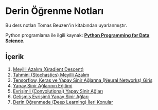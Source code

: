 # Derin Öğrenme Notları

Bu ders notları Tomas Beuzen'in kitabından uyarlanmıştır.


Python programlama ile ilgili kaynak: [**Python Programming for Data Science**](https://www.tomasbeuzen.com/python-programming-for-data-science/). 


## İçerik

1. [Meyilli Azalım (Gradient Descent)](https://github.com/unverciftci/derin_ogrenme_notlari/blob/main/chapters/chapter1_gradient_descent.ipynb)
2. [Tahmini (Stochastics) Meyilli Azalım](chapters/chapter2_stochastic-gradient-descent.ipynb)
3. [Tensorflow, Keras ve Yapay Sinir Ağlarına (Neural Networks) Giriş](chapters/chapter3_pytorch-neural-networks-pt1.ipynb)
4. [Yapay Sinir Ağlarının Eğitimi](chapters/chapter4_neural-networks-pt2.ipynb)
5. [Evrişimli (Convolutional) Yapay Sinir Ağları](chapters/chapter5_cnns-pt1.ipynb)
6. [Gelişmiş Evrişimli Yapay Sinir Ağları](chapters/chapter6_cnns-pt2.ipynb)
7. [Derin Öğrenmede (Deep Learning) İleri Konular](chapters/chapter7_advanced-deep-learning.ipynb)

